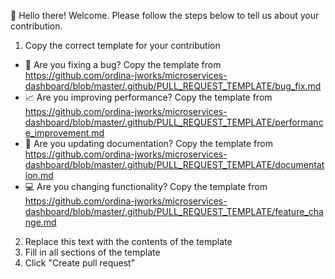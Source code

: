 👋 Hello there! Welcome. Please follow the steps below to tell us about your contribution.

1. Copy the correct template for your contribution
  - 🐛 Are you fixing a bug? Copy the template from https://github.com/ordina-jworks/microservices-dashboard/blob/master/.github/PULL_REQUEST_TEMPLATE/bug_fix.md
  - 📈 Are you improving performance? Copy the template from https://github.com/ordina-jworks/microservices-dashboard/blob/master/.github/PULL_REQUEST_TEMPLATE/performance_improvement.md
  - 📝 Are you updating documentation? Copy the template from https://github.com/ordina-jworks/microservices-dashboard/blob/master/.github/PULL_REQUEST_TEMPLATE/documentation.md
  - 💻 Are you changing functionality? Copy the template from https://github.com/ordina-jworks/microservices-dashboard/blob/master/.github/PULL_REQUEST_TEMPLATE/feature_change.md
2. Replace this text with the contents of the template
3. Fill in all sections of the template
4. Click "Create pull request"